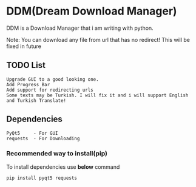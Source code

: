 # DDM(Dream Download Manager)
DDM is a Download Manager that i am writing with python.

Note: You can download any file from url that has no redirect! This will be fixed in future
## TODO List
```
Upgrade GUI to a good looking one.
Add Progress Bar
Add support for redirecting urls
Some texts may be Turkish. I will fix it and i will support English and Turkish Translate!
```

## Dependencies
```
PyQt5     - For GUI
requests  - For Downloading
```
### Recommended way to install(pip)
To install dependencies use **below** command
```
pip install pyqt5 requests
